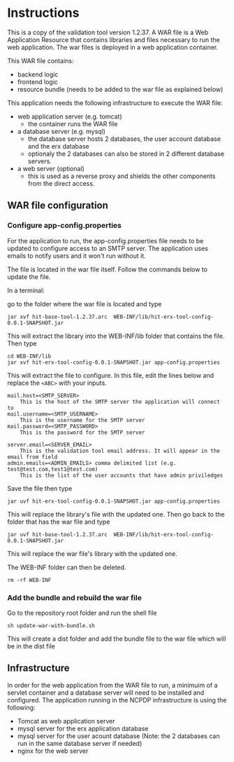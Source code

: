 # Instructions

This is a copy of the validation tool version 1.2.37. A WAR file is a Web Application Resource that contains libraries and files necessary to run the web application. The war files is deployed in a web application container.

This WAR file contains:

- backend logic
- frontend logic
- resource bundle (needs to be added to the war file as explained below)

This application needs the following infrastructure to execute the WAR file:

- web application server (e.g. tomcat)
  - the container runs the WAR file
- a database server (e.g. mysql)
  - the database server hosts 2 databases, the user account database and the erx database
  - optionaly the 2 databases can also be stored in 2 different database servers.
- a web server (optional)
  - this is used as a reverse proxy and shields the other components from the direct access.

## WAR file configuration

### Configure app-config.properties

For the application to run, the app-config.properties file needs to be updated to configure access to an SMTP server. The application uses emails to notify users and it won't run without it.

The file is located in the war file itself. Follow the commands below to update the file.

In a terminal:

go to the folder where the war file is located and type

```
jar xvf hit-base-tool-1.2.37.arc  WEB-INF/lib/hit-erx-tool-config-0.0.1-SNAPSHOT.jar
```

This will extract the library into the WEB-INF/lib folder that contains the file. Then type

```
cd WEB-INF/lib
jar xvf hit-erx-tool-config-0.0.1-SNAPSHOT.jar app-config.properties
```

This will extract the file to configure. In this file, edit the lines below and replace the `<ABC>` with your inputs.

```
mail.host=<SMTP_SERVER>
    This is the host of the SMTP server the application will connect to
mail.username=<SMTP_USERNAME>
    This is the username for the SMTP server
mail.password=<SMTP_PASSWORD>
    This is the password for the SMTP server

server.email=<SERVER_EMAIL>
    This is the validation tool email address. It will appear in the email from field
admin.emails=<ADMIN_EMAILS> comma delimited list (e.g. test@test.com,test1@test.com)
    This is the list of the user accounts that have admin priviledges 
```

Save the file then type

```
jar uvf hit-erx-tool-config-0.0.1-SNAPSHOT.jar app-config.properties
```

This will replace the library's file with the updated one. Then go back to the folder that has the war file and type

```
jar uvf hit-base-tool-1.2.37.arc  WEB-INF/lib/hit-erx-tool-config-0.0.1-SNAPSHOT.jar
```

This will replace the war file's library with the updated one.

The WEB-INF folder can then be deleted.

```
rm -rf WEB-INF
```

### Add the bundle and rebuild the war file

Go to the repository root folder and run the shell file

```
sh update-war-with-bundle.sh
```

This will create a dist folder and add the bundle file to the war file which will be in the dist file

## Infrastructure

In order for the web application from the WAR file to run, a minimuim of a servlet container and a database server will need to be installed and configured.
The application running in the NCPDP infrastructure is using the following:

- Tomcat as web application server
- mysql server for the erx application database
- mysql server for the user acount database (Note: the 2 databases can run in the same database server if needed)
- nginx for the web server
